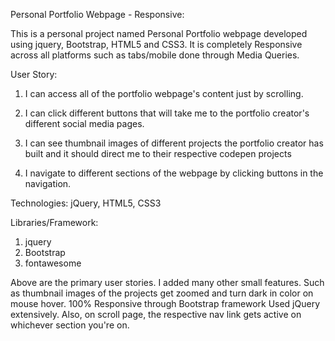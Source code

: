 Personal Portfolio Webpage - Responsive:

This is a personal project named Personal Portfolio webpage developed using jquery, Bootstrap, HTML5 and CSS3. It is completely Responsive across
all platforms such as tabs/mobile done through Media Queries.

User Story:

1.	I can access all of the portfolio webpage's content just by scrolling.

2.	I can click different buttons that will take me to the portfolio creator's different social media pages.

3.	I can see thumbnail images of different projects the portfolio creator has built and it should direct me to their respective codepen
	projects
	
4.	I navigate to different sections of the webpage by clicking buttons in the navigation.

Technologies:
jQuery, HTML5, CSS3

Libraries/Framework:
1.	jquery
1.	Bootstrap
2.	fontawesome

Above are the primary user stories. I added many other small features. Such as thumbnail images of the projects get zoomed and turn dark
in color on mouse hover.
100% Responsive through Bootstrap framework
Used jQuery extensively.
Also, on scroll page, the respective nav link gets active on whichever section you're on.
